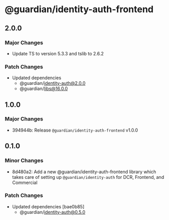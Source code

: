 # @guardian/identity-auth-frontend

## 2.0.0

### Major Changes

- Update TS to version 5.3.3 and tslib to 2.6.2

### Patch Changes

- Updated dependencies
  - @guardian/identity-auth@2.0.0
  - @guardian/libs@16.0.0

## 1.0.0

### Major Changes

- 394944b: Release `@guardian/identity-auth-frontend` v1.0.0

## 0.1.0

### Minor Changes

- 8d480a2: Add a new @guardian/identity-auth-frontend library which takes care of setting up `@guardian/identity-auth` for DCR, Frontend, and Commercial

### Patch Changes

- Updated dependencies [bae0b85]
  - @guardian/identity-auth@0.5.0
